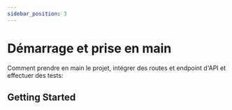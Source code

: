 ```yaml
---
sidebar_position: 3
---
```


# Démarrage et prise en main

Comment prendre en main le projet, intégrer des routes et endpoint d'API et effectuer des tests:

## Getting Started